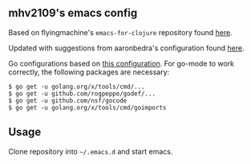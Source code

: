
## mhv2109's emacs config

Based on flyingmachine's `emacs-for-clojure` repository found [here](https://github.com/flyingmachine/emacs-for-clojure).

Updated with suggestions from aaronbedra's configuration found [here](http://aaronbedra.com/emacs.d/#languages).

Go configurations based on [this configuration](https://johnsogg.github.io/emacs-golang).
For go-mode to work correctly, the following packages are necessary:
```
$ go get -u golang.org/x/tools/cmd/...
$ go get -u github.com/rogpeppe/godef/...
$ go get -u github.com/nsf/gocode
$ go get -u golang.org/x/tools/cmd/goimports
```


## Usage
Clone repository into `~/.emacs.d` and start emacs.